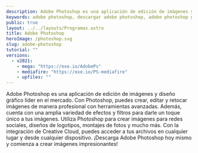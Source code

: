 ```yaml
---
description: Adobe Photoshop es una aplicación de edición de imágenes y diseño gráfico líder en el mercado. Con Photoshop, puedes crear, editar y retocar imágenes de manera profesional con herramientas avanzadas.
keywords: adobe photoshop, descargar adobe photoshop, adobe photoshop gratis, adobe photoshop para descargar, descargar adobe photoshop en español, adobe photoshop español, adobe photoshop descarga, descargar adobe photoshop gratis, adobe photoshop para windows, adobe photoshop para mac, adobe photoshop para linux, software de edición de imágenes, aplicación de edición de imágenes, herramientas de edición de imágenes, adobe photoshop descargar gratis, descargar adobe photoshop full, adobe photoshop full, adobe photoshop full gratis
public: true
layout: ../../layouts/Programas.astro
title: Adobe Photoshop
heroImage: /photoshop.svg
slug: adobe-photoshop
tutorial: ""
versions:
  - v2021:
    - mega: "https://exe.io/AdobePs"
    - mediafire: "https://exe.io/PS-mediafire"
    - upfiles: ""
---
```


Adobe Photoshop es una aplicación de edición de imágenes y diseño gráfico líder en el mercado. Con Photoshop, puedes crear, editar y retocar imágenes de manera profesional con herramientas avanzadas. Además, cuenta con una amplia variedad de efectos y filtros para darle un toque único a tus imágenes. Utiliza Photoshop para crear imágenes para redes sociales, diseños de logotipos, montajes de fotos y mucho más. Con la integración de Creative Cloud, puedes acceder a tus archivos en cualquier lugar y desde cualquier dispositivo. ¡Descarga Adobe Photoshop hoy mismo y comienza a crear imágenes impresionantes!
